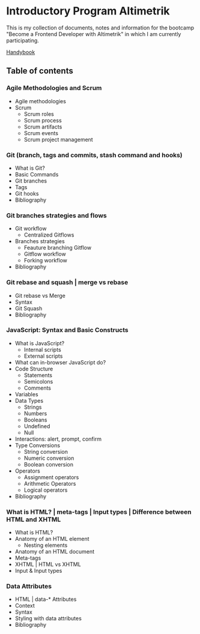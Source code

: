 # Introductory Program Altimetrik

This is my collection of documents, notes and information for the bootcamp "Become a Frontend Developer with Altimetrik" in which I am currently participating.

[Handybook](https://github.com/juliponti/introductory-program-altimetrik/blob/main/studyMaterial/text.md)

## Table of contents
### Agile Methodologies and Scrum
* Agile methodologies
* Scrum
   * Scrum roles
   * Scrum process
   * Scrum artifacts
   * Scrum events
   * Scrum project management
### Git (branch, tags and commits, stash command and hooks)
* What is Git?
* Basic Commands
* Git branches
* Tags
* Git hooks
* Bibliography
### Git branches strategies and flows
* Git workflow
    * Centralized Gitflows
* Branches strategies
    * Feauture branching Gitflow
    * Gitflow workflow
    * Forking workflow
* Bibliography
### Git rebase and squash | merge vs rebase
* Git rebase vs Merge
* Syntax
* Git Squash
* Bibliography
### JavaScript: Syntax and Basic Constructs
 * What is JavaScript?
   * Internal scripts
   * External scripts
 * What can in-browser JavaScript do?
 * Code Structure
    * Statements
    * Semicolons
    * Comments
 * Variables 
 * Data Types
    * Strings
    * Numbers
    * Booleans
    * Undefined
    * Null
 * Interactions: alert, prompt, confirm
 * Type Conversions
    * String conversion
    * Numeric conversion
    * Boolean conversion
 * Operators
    * Assignment operators
    * Arithmetic Operators
    * Logical operators
* Bibliography
### What is HTML? | meta-tags | Input types | Difference between HTML and XHTML
 * What is HTML?
 * Anatomy of an HTML element
   * Nesting elements 
 * Anatomy of an HTML document 
 * Meta-tags
 * XHTML | HTML vs XHTML
 * Input & Input types
### Data Attributes
* HTML | data-* Attributes
* Context
* Syntax
* Styling with data attributes
* Bibliography
